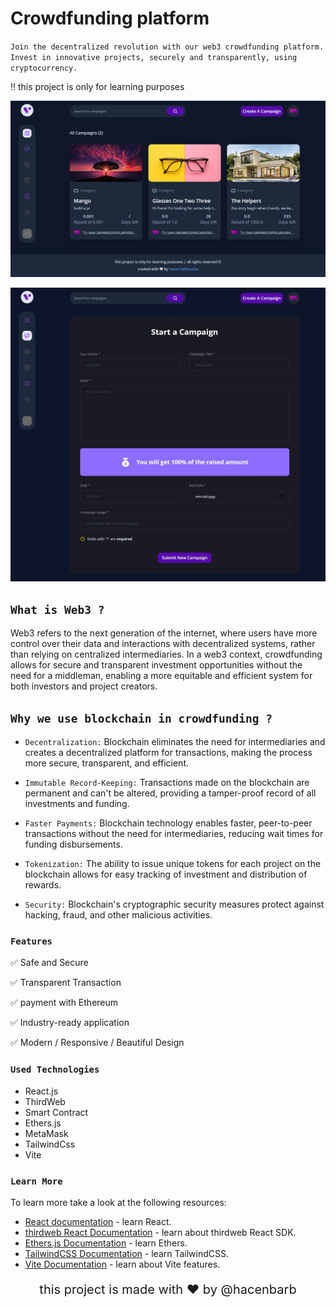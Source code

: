 # Crowdfunding platform

`Join the decentralized revolution with our web3 crowdfunding platform. Invest in innovative projects, securely and transparently, using cryptocurrency.`

‼ this project is only for learning purposes

![img](images_for_preview/1.jpg)

![img](images_for_preview/2.jpg)

## `What is Web3 ?`

Web3 refers to the next generation of the internet, where users have more control over their data and interactions with decentralized systems, rather than relying on centralized intermediaries. In a web3 context, crowdfunding allows for secure and transparent investment opportunities without the need for a middleman, enabling a more equitable and efficient system for both investors and project creators.

## `Why we use blockchain in crowdfunding ?`

* `Decentralization:` Blockchain eliminates the need for intermediaries and creates a decentralized platform for transactions, making the process more secure, transparent, and efficient.

* `Immutable Record-Keeping:` Transactions made on the blockchain are permanent and can't be altered, providing a tamper-proof record of all investments and funding.

* `Faster Payments:` Blockchain technology enables faster, peer-to-peer transactions without the need for intermediaries, reducing wait times for funding disbursements.

* `Tokenization:` The ability to issue unique tokens for each project on the blockchain allows for easy tracking of investment and distribution of rewards.

* `Security:` Blockchain's cryptographic security measures protect against hacking, fraud, and other malicious activities.

### `Features` 
  
  ✅ Safe and Secure

  ✅ Transparent Transaction

  ✅ payment with Ethereum

  ✅ Industry-ready application

  ✅ Modern / Responsive / Beautiful  Design


### `Used Technologies`

* React.js
* ThirdWeb
* Smart Contract
* Ethers.js
* MetaMask
* TailwindCss
* Vite

### `Learn More`

To learn more take a look at the following resources:

- [React documentation](https://reactjs.org/) - learn React.
- [thirdweb React Documentation](https://docs.thirdweb.com/react) - learn about thirdweb React SDK.
- [Ethers.js Documentation](https://docs.ethers.org/v5/) - learn Ethers.
- [TailwindCSS Documentation](https://tailwindcss.com/) - learn TailwindCSS.
- [Vite Documentation](https://vitejs.dev/guide/) - learn about Vite features.

<p style="text-align: center;font-size:1.25rem">this project is made with ♥ by <a href="https://github.com/hacenbarb" target="_blank" style="color:light-blue;text-decoration:none">@hacenbarb</a></p>